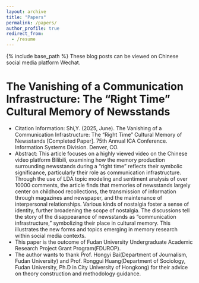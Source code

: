 ```yaml
---
layout: archive
title: "Papers"
permalink: /papers/
author_profile: true
redirect_from:
  - /resume
---
```


{% include base_path %}
These blog posts can be viewed on Chinese social media platform Wechat.

The Vanishing of a Communication Infrastructure: The “Right Time” Cultural Memory of Newsstands
=====
* Citation Information: Shi,Y. (2025, June). The Vanishing of a Communication Infrastructure: The “Right Time” Cultural Memory of Newsstands [Completed Paper]. 75th Annual ICA Conference. Information Systems Division. Denver, CO.
* Abstract: This article focuses on a highly viewed video on the Chinese video platform Bilibili, examining how the memory production surrounding newsstands during a “right time” reflects their symbolic significance, particularly their role as communication infrastructure. Through the use of LDA topic modeling and sentiment analysis of over 10000 comments, the article finds that memories of newsstands largely center on childhood recollections, the transmission of information through magazines and newspaper, and the maintenance of interpersonal relationships. Various kinds of nostalgia foster a sense of identity, further broadening the scope of nostalgia. The discussions tell the story of the disappearance of newsstands as “communication infrastructure,” symbolizing their place in cultural memory. This illustrates the new forms and topics emerging in memory research within social media contexts.
* This paper is the outcome of Fudan University Undergraduate Academic Research Project Grant Program(FDUROP).
* The author wants to thank Prof. Hongyi Bai(Department of Journalism, Fudan University) and Prof. Ronggui Huang(Department of Sociology, Fudan University, Ph.D in City University of Hongkong) for their advice on theory construction and methodology guidance.
